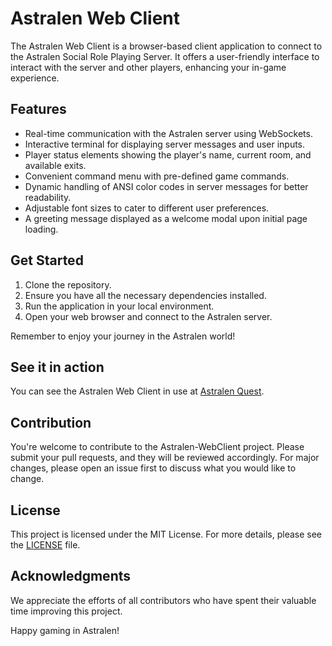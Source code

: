 # Astralen Web Client

The Astralen Web Client is a browser-based client application to connect to the Astralen Social Role Playing Server. It offers a user-friendly interface to interact with the server and other players, enhancing your in-game experience.

## Features

- Real-time communication with the Astralen server using WebSockets.
- Interactive terminal for displaying server messages and user inputs.
- Player status elements showing the player's name, current room, and available exits.
- Convenient command menu with pre-defined game commands.
- Dynamic handling of ANSI color codes in server messages for better readability.
- Adjustable font sizes to cater to different user preferences.
- A greeting message displayed as a welcome modal upon initial page loading.

## Get Started

1. Clone the repository.
2. Ensure you have all the necessary dependencies installed.
3. Run the application in your local environment.
4. Open your web browser and connect to the Astralen server.

Remember to enjoy your journey in the Astralen world!

## See it in action

You can see the Astralen Web Client in use at [Astralen Quest](https://www.astralen.quest/).

## Contribution

You're welcome to contribute to the Astralen-WebClient project. Please submit your pull requests, and they will be reviewed accordingly. For major changes, please open an issue first to discuss what you would like to change.

## License

This project is licensed under the MIT License. For more details, please see the [LICENSE](LICENSE) file.

## Acknowledgments 

We appreciate the efforts of all contributors who have spent their valuable time improving this project.

Happy gaming in Astralen!